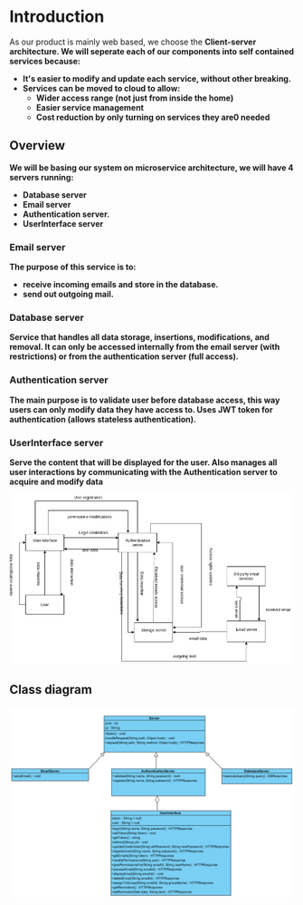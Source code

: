 # Introduction

As our product is mainly web based, we choose the <b>Client-server<b> architecture.
We will seperate each of our components into self contained services because:

* It's easier to modify and update each service, without other breaking.
* Services can be moved to cloud to allow:
  * Wider access range (not just from inside the home)
  * Easier service management
  * Cost reduction by only turning on services they are0 needed

## Overview

We will be basing our system on microservice architecture, we will have 4 servers running:

* Database server
* Email server
* Authentication server.
* UserInterface server

### Email server

The purpose of this service is to:

* receive incoming emails and store in the database.
* send out outgoing mail.

### Database server

Service that handles all data storage, insertions, modifications, and removal. It can only be accessed internally from the email server (with restrictions) or from the authentication server (full access).

### Authentication server

The main purpose is to validate user before database access, this way users can only modify data they have access to. Uses JWT token for authentication (allows stateless authentication).

### UserInterface server

Serve the content that will be displayed for the user. Also manages all user interactions by communicating with the Authentication server to acquire and modify data

![Alt Text](./images/sytem_context_diagram.png "Context diagram")

## Class diagram

![Alt Text](./images/class_diagram.png "Class diagram")

